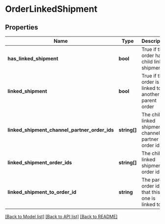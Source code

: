 # OrderLinkedShipment

## Properties
Name | Type | Description | Notes
------------ | ------------- | ------------- | -------------
**has_linked_shipment** | **bool** | True if this order has child linked shipments | [optional] 
**linked_shipment** | **bool** | True if this order is linked to another parent order | [optional] 
**linked_shipment_channel_partner_order_ids** | **string[]** | The child linked shipment channel partner order ids | [optional] 
**linked_shipment_order_ids** | **string[]** | The child linked shipment order ids | [optional] 
**linked_shipment_to_order_id** | **string** | The parent order id that this one is linked to | [optional] 

[[Back to Model list]](../README.md#documentation-for-models) [[Back to API list]](../README.md#documentation-for-api-endpoints) [[Back to README]](../README.md)


